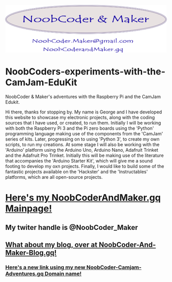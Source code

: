 ![My Logo](/images/new.png)

# NoobCoders-experiments-with-the-CamJam-EduKit
NoobCoder &amp; Maker's adventures with the Raspberry Pi and the CamJam Edukit.

  Hi there, thanks for stopping by.
My name is George and I have developed this website to showcase my electronic projects, along with the coding sources that I have used, or created, to run them. Initially I will be working with both the Raspberry Pi 3 and the Pi zero boards using the 'Python' programming language making use of the components from the 'CamJam' series of kits. Later, progressing on to using 'Python 3', to create my own scripts, to run my creations. At some stage I will also be working with the 'Arduino' platform using the Arduino Uno, Arduino Nano, Adafruit Trinket and the Adafruit Pro Trinket. Initially this will be making use of the literature that accompanies the 'Arduino Starter Kit', which will give me a sound footing to develop my oxn projects. Finally, I would like to build some of the fantastic projects available on the 'Hackster' and the 'Instructables' platforms, which are all open-source projects.

# [Here's my NoobCoderAndMaker.gq Mainpage!](http://noobcoder-and-maker.gq)


## My twiter handle is @NoobCoder_Maker

## [What about my blog, over at NoobCoder-And-Maker-Blog.gq!](http://noobcoder-and-maker-blog.gq)

### [Here's a new link using my new NoobCoder-Camjam-Adventures.gq Domain name!](http://noobcoder-camjam-adventures.gq)
